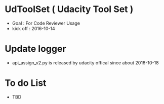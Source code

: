 # UdToolSet ( Udacity Tool Set )
- Goal : For Code Reviewer Usage 
- kick off : 2016-10-14

# Update logger 
- api_assign_v2.py is released by udacity offical since about 2016-10-18

# To do List 
- TBD


